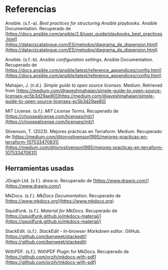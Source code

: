 # Referencias

Ansible. (s.f.-a). *Best practices for structuring Ansible playbooks*. Ansible Documentation. Recuperado de [https://docs.ansible.com/ansible/2.8/user_guide/playbooks_best_practices.html](https://datavizcatalogue.com/ES/metodos/diagrama_de_dispersion.html](https://datavizcatalogue.com/ES/metodos/diagrama_de_dispersion.html)

Ansible. (s.f.-b). *Ansible configuration settings*. Ansible Documentation. Recuperado de [https://docs.ansible.com/ansible/latest/reference_appendices/config.html](https://docs.ansible.com/ansible/latest/reference_appendices/config.html)

Mahajan, J. (n.d.). *Simple guide to open source licenses*. Medium. Retrieved from [https://medium.com/@jayeshmahajan/simple-guide-to-open-source-licenses-ec5b3d29ae80](https://medium.com/@jayeshmahajan/simple-guide-to-open-source-licenses-ec5b3d29ae80)

MIT License. (s.f.). *MIT License Terms*. Recuperado de [https://choosealicense.com/licenses/mit/](https://choosealicense.com/licenses/mit/)

Stivenson, T. (2023). Mejores prácticas en Terraform. Medium. Recuperado de [https://medium.com/@tonystivenson1995/mejores-practicas-en-terraform-107533470831](https://medium.com/@tonystivenson1995/mejores-practicas-en-terraform-107533470831)

## Herramientas usadas

JGraph Ltd. (s.f.). *draw.io*. Recuperado de [https://www.drawio.com/](https://www.drawio.com/)

MkDocs. (s.f.). *MkDocs Documentation*. Recuperado de [https://www.mkdocs.org](https://www.mkdocs.org)

Squidfunk. (s.f.). *Material for MkDocs*. Recuperado de [https://squidfunk.github.io/mkdocs-material/](https://squidfunk.github.io/mkdocs-material/)

StackEdit. (s.f.). *StackEdit - In-browser Markdown editor*. GitHub. [https://github.com/benweet/stackedit](https://github.com/benweet/stackedit)

WithPDF. (s.f.). WithPDF Plugin for MkDocs. Recuperado de [https://github.com/orzih/mkdocs-with-pdf](https://github.com/orzih/mkdocs-with-pdf)
